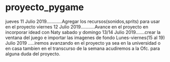 # proyecto_pygame
jueves 11 Julio 2019............Agregar los recursos(sonidos,sprits) para usar en el proyecto
viernes 12 Julio 2019...........Avance en el proyecto en incorporar idead con Naty
sabado y domingo 13/14 Julio 2019.......crear la ventana del juego e importar las imagenes de fondo 
Lunes-viernes(15 al 19) Julio 2019 .....iremos avanzando en el proyecto ya sea en la universidad o en casa
tambien en el transcurso de la semana acudiremos a la Ofc. para alguna duda del proyecto.
